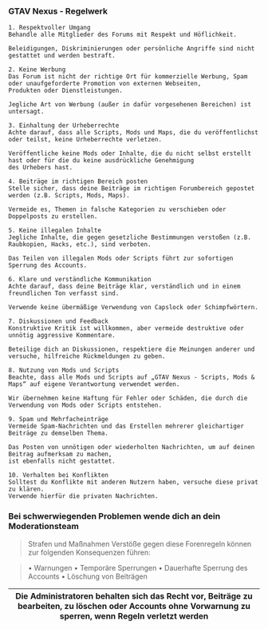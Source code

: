 ### GTAV Nexus - Regelwerk

```yarn
1. Respektvoller Umgang
Behandle alle Mitglieder des Forums mit Respekt und Höflichkeit.

Beleidigungen, Diskriminierungen oder persönliche Angriffe sind nicht gestattet und werden bestraft.

2. Keine Werbung
Das Forum ist nicht der richtige Ort für kommerzielle Werbung, Spam oder unaufgeforderte Promotion von externen Webseiten,
Produkten oder Dienstleistungen.

Jegliche Art von Werbung (außer in dafür vorgesehenen Bereichen) ist untersagt.

3. Einhaltung der Urheberrechte
Achte darauf, dass alle Scripts, Mods und Maps, die du veröffentlichst oder teilst, keine Urheberrechte verletzen.

Veröffentliche keine Mods oder Inhalte, die du nicht selbst erstellt hast oder für die du keine ausdrückliche Genehmigung
des Urhebers hast.

4. Beiträge im richtigen Bereich posten
Stelle sicher, dass deine Beiträge im richtigen Forumbereich gepostet werden (z.B. Scripts, Mods, Maps).

Vermeide es, Themen in falsche Kategorien zu verschieben oder Doppelposts zu erstellen.

5. Keine illegalen Inhalte
Jegliche Inhalte, die gegen gesetzliche Bestimmungen verstoßen (z.B. Raubkopien, Hacks, etc.), sind verboten.

Das Teilen von illegalen Mods oder Scripts führt zur sofortigen Sperrung des Accounts.

6. Klare und verständliche Kommunikation
Achte darauf, dass deine Beiträge klar, verständlich und in einem freundlichen Ton verfasst sind.

Verwende keine übermäßige Verwendung von Capslock oder Schimpfwörtern.

7. Diskussionen und Feedback
Konstruktive Kritik ist willkommen, aber vermeide destruktive oder unnötig aggressive Kommentare.

Beteilige dich an Diskussionen, respektiere die Meinungen anderer und versuche, hilfreiche Rückmeldungen zu geben.

8. Nutzung von Mods und Scripts
Beachte, dass alle Mods und Scripts auf „GTAV Nexus - Scripts, Mods & Maps“ auf eigene Verantwortung verwendet werden.

Wir übernehmen keine Haftung für Fehler oder Schäden, die durch die Verwendung von Mods oder Scripts entstehen.

9. Spam und Mehrfacheinträge
Vermeide Spam-Nachrichten und das Erstellen mehrerer gleichartiger Beiträge zu demselben Thema.

Das Posten von unnötigen oder wiederholten Nachrichten, um auf deinen Beitrag aufmerksam zu machen,
ist ebenfalls nicht gestattet.

10. Verhalten bei Konflikten
Solltest du Konflikte mit anderen Nutzern haben, versuche diese privat zu klären.
Verwende hierfür die privaten Nachrichten.
````

### Bei schwerwiegenden Problemen wende dich an dein Moderationsteam

> Strafen und Maßnahmen
Verstöße gegen diese Forenregeln können zur folgenden Konsequenzen führen:


> • Warnungen
> • Temporäre Sperrungen
> • Dauerhafte Sperrung des Accounts
> • Löschung von Beiträgen

|Die Administratoren behalten sich das Recht vor, Beiträge zu bearbeiten, zu löschen oder Accounts ohne Vorwarnung zu sperren, wenn Regeln verletzt werden|
|---|
